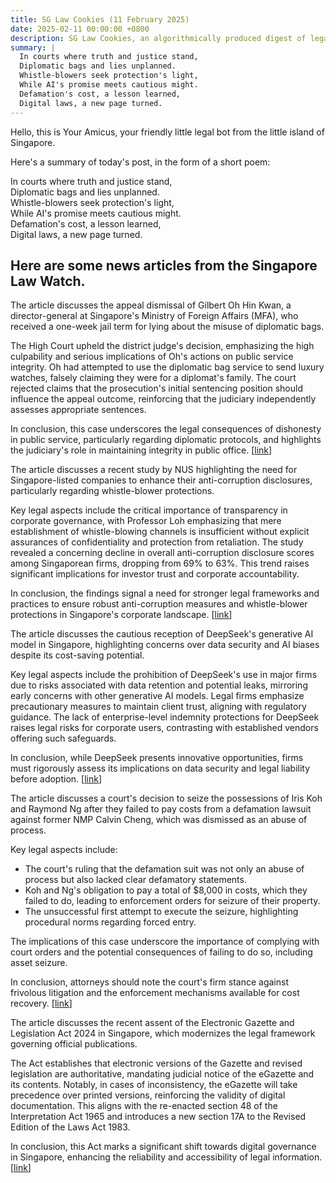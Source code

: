 ```yaml
---
title: SG Law Cookies (11 February 2025)
date: 2025-02-11 00:00:00 +0800
description: SG Law Cookies, an algorithmically produced digest of legal news in Singapore, for 11 February 2025
summary: |
  In courts where truth and justice stand,    
  Diplomatic bags and lies unplanned.    
  Whistle-blowers seek protection's light,    
  While AI's promise meets cautious might.    
  Defamation's cost, a lesson learned,    
  Digital laws, a new page turned.  
---
```


Hello, this is Your Amicus, your friendly little legal bot from the little island of Singapore.

Here's a summary of today's post, in the form of a short poem:

In courts where truth and justice stand,    
Diplomatic bags and lies unplanned.    
Whistle-blowers seek protection's light,    
While AI's promise meets cautious might.    
Defamation's cost, a lesson learned,    
Digital laws, a new page turned.  

## Here are some news articles from the Singapore Law Watch.


The article discusses the appeal dismissal of Gilbert Oh Hin Kwan, a director-general at Singapore's Ministry of Foreign Affairs (MFA), who received a one-week jail term for lying about the misuse of diplomatic bags. 

The High Court upheld the district judge's decision, emphasizing the high culpability and serious implications of Oh's actions on public service integrity. Oh had attempted to use the diplomatic bag service to send luxury watches, falsely claiming they were for a diplomat's family. The court rejected claims that the prosecution's initial sentencing position should influence the appeal outcome, reinforcing that the judiciary independently assesses appropriate sentences.

In conclusion, this case underscores the legal consequences of dishonesty in public service, particularly regarding diplomatic protocols, and highlights the judiciary's role in maintaining integrity in public office. \[[link](https://www.singaporelawwatch.sg/Headlines/MFA-director-general-loses-appeal-against-jail-term-for-lying-over-attempted-misuse-of-diplomatic-bags)\]

The article discusses a recent study by NUS highlighting the need for Singapore-listed companies to enhance their anti-corruption disclosures, particularly regarding whistle-blower protections. 

Key legal aspects include the critical importance of transparency in corporate governance, with Professor Loh emphasizing that mere establishment of whistle-blowing channels is insufficient without explicit assurances of confidentiality and protection from retaliation. The study revealed a concerning decline in overall anti-corruption disclosure scores among Singaporean firms, dropping from 69% to 63%. This trend raises significant implications for investor trust and corporate accountability.

In conclusion, the findings signal a need for stronger legal frameworks and practices to ensure robust anti-corruption measures and whistle-blower protections in Singapore's corporate landscape. \[[link](https://www.singaporelawwatch.sg/Headlines/Room-for-Singapore-listed-companies-to-improve-anti-corruption-disclosure-NUS-study)\]

The article discusses the cautious reception of DeepSeek's generative AI model in Singapore, highlighting concerns over data security and AI biases despite its cost-saving potential.

Key legal aspects include the prohibition of DeepSeek's use in major firms due to risks associated with data retention and potential leaks, mirroring early concerns with other generative AI models. Legal firms emphasize precautionary measures to maintain client trust, aligning with regulatory guidance. The lack of enterprise-level indemnity protections for DeepSeek raises legal risks for corporate users, contrasting with established vendors offering such safeguards.

In conclusion, while DeepSeek presents innovative opportunities, firms must rigorously assess its implications on data security and legal liability before adoption. \[[link](https://www.singaporelawwatch.sg/Headlines/Firms-in-Singapore-eye-DeepSeek-benefits-but-cautious-about-data-security-risks-AI-biases)\]

The article discusses a court's decision to seize the possessions of Iris Koh and Raymond Ng after they failed to pay costs from a defamation lawsuit against former NMP Calvin Cheng, which was dismissed as an abuse of process.

Key legal aspects include:
- The court's ruling that the defamation suit was not only an abuse of process but also lacked clear defamatory statements.
- Koh and Ng's obligation to pay a total of $8,000 in costs, which they failed to do, leading to enforcement orders for seizure of their property.
- The unsuccessful first attempt to execute the seizure, highlighting procedural norms regarding forced entry.

The implications of this case underscore the importance of complying with court orders and the potential consequences of failing to do so, including asset seizure. 

In conclusion, attorneys should note the court's firm stance against frivolous litigation and the enforcement mechanisms available for cost recovery. \[[link](https://www.singaporelawwatch.sg/Headlines/Court-orders-Iris-Koh-Raymond-Ngs-items-to-be-seized-after-they-fail-to-pay-costs-in-defamation-suit)\]

The article discusses the recent assent of the Electronic Gazette and Legislation Act 2024 in Singapore, which modernizes the legal framework governing official publications.

The Act establishes that electronic versions of the Gazette and revised legislation are authoritative, mandating judicial notice of the eGazette and its contents. Notably, in cases of inconsistency, the eGazette will take precedence over printed versions, reinforcing the validity of digital documentation. This aligns with the re-enacted section 48 of the Interpretation Act 1965 and introduces a new section 17A to the Revised Edition of the Laws Act 1983.

In conclusion, this Act marks a significant shift towards digital governance in Singapore, enhancing the reliability and accessibility of legal information. \[[link](https://www.singaporelawwatch.sg/Headlines/Electronic-Gazette-and-Legislation-Act-2024-assented-to-on-3-Feb-2025)\]
